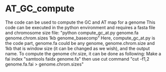 # AT_GC_compute
The code can be used to compute the GC and AT map for a genome
This code can be executed in the python environment and requires a fasta file and chromosome size file:
"python compute_gc_at.py genome.fa genome.chrom.sizes 1kb genome_basecomp"
Here, compute_gc_at.py is the code part, genome.fa could be any genome, genome.chrom.size and 1kb that is window size (it can be changed as we wish), and the output name.
To compute the genome chr.size, it can be done as following:
Make a fai index "samtools faidx genome.fa"
then use cut command "cut -f1,2 genome.fa.fai > genome.chrom.sizes"
